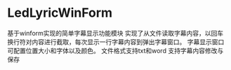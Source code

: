 # LedLyricWinForm

基于winform实现的简单字幕显示功能模块 实现了从文件读取字幕内容，以回车换行符对内容进行截取，每次显示一行字幕内容到弹出字幕窗口。 字幕显示窗口可配置位置大小和字体以及颜色。 文件格式支持txt和word 支持字幕内容修改与保存


